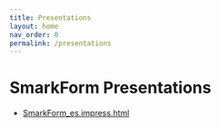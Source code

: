 ```yaml
---
title: Presentations
layout: home
nav_order: 0
permalink: /presentations
---
```



# SmarkForm Presentations

  * [SmarkForm_es.impress.html](SmarkForm_es.impress.html)

